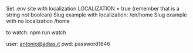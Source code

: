 Set .env site with localization
LOCALIZATION = true (remember that is a string not boolean)
Slug example with localization:
/en/home
Slug example with no localization
/home


to watch: npm run watch	

user: antonio@adias.it
pwd: password1846